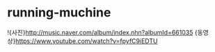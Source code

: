 # running-muchine
!{사진}http://music.naver.com/album/index.nhn?albumId=661035
{동영상}https://www.youtube.com/watch?v=fpyfC9iEDTU
